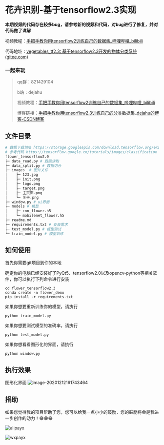 # 花卉识别-基于tensorflow2.3实现
**本期视频的代码存在较多bug，请参考新的视频和代码，对bug进行了修复，并对代码做了详解**

视频教程：[手把手教你用tensorflow2训练自己的数据集_哔哩哔哩_bilibili](https://www.bilibili.com/video/BV1rX4y1A7N8)

代码地址：[vegetables_tf2.3: 基于tensorflow2.3开发的物体分类系统 (gitee.com)](https://gitee.com/song-laogou/vegetables_tf2.3)



### 一起来玩

> qq群：821429104
>
> b站：dejahu
>
> 视频教程：[手把手教你用tensorflow2训练自己的数据集_哔哩哔哩_bilibili](https://www.bilibili.com/video/BV1rX4y1A7N8)
>
> 博客链接：[手把手教你用tensorflow2.3训练自己的分类数据集_dejahu的博客-CSDN博客](https://blog.csdn.net/ECHOSON/article/details/117964477)

## 文件目录
```bash
# 数据下载地址 https://storage.googleapis.com/download.tensorflow.org/example_images/flower_photos.tgz
# 参考代码 https://tensorflow.google.cn/tutorials/images/classification
flower_tensorflow2.0
├─ data_read.py # 数据读取
├─ data_split.py # 数据切分
├─ images  # 图片文件
│    ├─ 123.jpg
│    ├─ init.png
│    ├─ logo.png
│    ├─ target.png
│    ├─ 主页面.png
│    └─ 关于.png
├─ window.py # ui界面
├─ models # 模型
│    ├─ cnn_flower.h5
│    └─ mobilenet_flower.h5
├─ readme.md 
├─ requirements.txt # 安装需求
├─ test_model.py # 模型测试
└─ train_model.py # 模型训练
```

## 如何使用
首先你需要git项目到你的本地

确定你的电脑已经安装好了PyQt5、tensorflow2.0以及opencv-python等相关软件，你可以执行下列命令进行安装
```
cd flower_tensorflow2.3
conda create -n flower_demo 
pip install -r requirements.txt
```

如果你想要重新训练你的模型，请执行
```
python train_model.py
```
如果你想要测试模型的准确率，请执行
```
python test_model.py
```
如果你想看看图形化的界面，请执行
```
python window.py
```


## 执行效果
图形化界面
![image-20201212161743464](images/main.png)

## 捐助
如果您觉得我的项目帮助了您，您可以给我一点小小的鼓励，您的鼓励将会是我进一步创作的动力！😁😁😁

![alipayx](images/wx.jpg)



![wxpayx](images/ali.jpg)